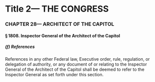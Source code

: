
# Title 2— THE CONGRESS
### CHAPTER 28— ARCHITECT OF THE CAPITOL
#### § 1808. Inspector General of the Architect of the Capitol
##### (f) References

References in any other Federal law, Executive order, rule, regulation, or delegation of authority, or any document of or relating to the Inspector General of the Architect of the Capitol shall be deemed to refer to the Inspector General as set forth under this section.
